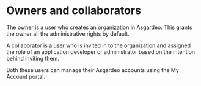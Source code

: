 # Owners and collaborators

The owner is a user who creates an organization in Asgardeo. This grants the owner all the administrative rights by default. 

A collaborator is a user who is invited in to the organization and assigned the role of an application developer or administrator based on the intention behind inviting them.  

Both these users can manage their Asgardeo accounts <a :href="$withBase('/guides/users/self-service/owners/my-account')">using the My Account portal</a>. 
